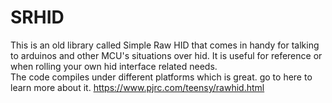 # SRHID

This is an old library called Simple Raw HID that comes in handy for talking to arduinos and other MCU's situations over hid. 
It is useful for reference or when rolling your own hid interface related needs.  
The code compiles under different platforms which is great. 
go to here to learn more about it. https://www.pjrc.com/teensy/rawhid.html
